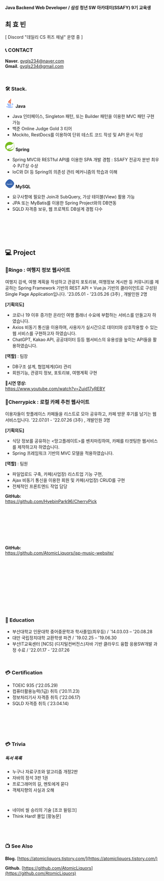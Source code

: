 #### Java Backend Web Developer / 삼성 청년 SW 아카데미(SSAFY) 9기 교육생
## 최 효 빈
                           

<!--모델 : https://roseline.oopy.io/resume-->

[ Discord "데일리 CS 퀴즈 채널" 운영 중 ]


### 📞 CONTACT
**Naver.** gyqls234@naver.com      
**Gmail.** gyqls234@gmail.com   

&nbsp;

### 🛠️ Stack.  


  <img src="./java_icon.png" width="30px" height="30px"/> **Java** &nbsp;  
- Java 인터페이스, Singleton 패턴, 또는 Builder 패턴을 이용한 MVC 패턴 구현 가능 &nbsp;  
- 백준 Online Judge Gold 3 티어 &nbsp;  
- Mockito, RestDocs를 이용하여 단위 테스트 코드 작성 및  API 문서 작성
&nbsp;  


<img src="./spring_icon.png" width="30px" height="30px"/> **Spring**
- Spring MVC와  RESTful API를 이용한 SPA 개발 경험 : SSAFY 전공자 분반 최우수 PJT상 수상
- IoC와 DI 등 Spring의 의존성 관리 메커니즘의 학습과 이해
  &nbsp;
   
<img src="./mysql_icon.png" width="30px" height="30px"/> **MySQL**
- 요구사항에 필요한 Join과 SubQuery, 가상 테이블(View) 활용 가능 
- JPA 또는 MyBatis를 이용한 Spring Project와의 DB연동 
- SQLD 자격증 보유, 웹 프로젝트 DB설계 경험 다수
  &nbsp;  

<!--
<img src="https://img.shields.io/badge/java-%23ED8B00.svg?style=for-the-badge&logo=java&logoColor=white"/>
  <img src="https://img.shields.io/badge/spring-%236DB33F.svg?style=for-the-badge&logo=spring&logoColor=white"/>
  <img src="https://img.shields.io/badge/mysql-4479A1?style=for-the-badge&logo=mysql&logoColor=white">-->
<!--
(Java를 메인으로 하고, 공고를 보고 필요한 스택만 표시해서 제출.)

<div style="display: flex;">
<img src="https://img.shields.io/badge/html5-E34F26?style=for-the-badge&logo=html5&logoColor=white"> 
<img src="https://img.shields.io/badge/css-1572B6?style=for-the-badge&logo=css3&logoColor=white"> 
<img src="https://img.shields.io/badge/javascript-F7DF1E?style=for-the-badge&logo=javascript&logoColor=black"> 
<img src="https://img.shields.io/badge/bootstrap-7952B3?style=for-the-badge&logo=bootstrap&logoColor=white">
<img src="https://img.shields.io/badge/jquery-0769AD?style=for-the-badge&logo=jquery&logoColor=white">
</div>

<div style="display: flex;">
<img src="https://img.shields.io/badge/mysql-4479A1?style=for-the-badge&logo=mysql&logoColor=white"> 
 
  <img src="https://img.shields.io/badge/spring-6DB33F?style=for-the-badge&logo=spring&logoColor=white"> 
  <img src="https://img.shields.io/badge/apache tomcat-F8DC75?style=for-the-badge&logo=apachetomcat&logoColor=white">
  <br>
  
  <img src="https://img.shields.io/badge/github-181717?style=for-the-badge&logo=github&logoColor=white">
  <img src="https://img.shields.io/badge/git-F05032?style=for-the-badge&logo=git&logoColor=white">
  <img src="https://img.shields.io/badge/fontawesome-339AF0?style=for-the-badge&logo=fontawesome&logoColor=white">
  </div>
-->
&nbsp;
---
&nbsp;




## 💻 Project

### 🍏Ringo : 여행지 정보 웹사이트

여행지 검색, 여행 계획을 작성하고 관광지 포토리뷰, 여행정보 게시판 등 커뮤니티를 제공하는 
Spring Framework 기반의 REST API + Vue.js 기반의 클라이언트로 구성된 Single Page Application입니다.
'23.05.01 - '23.05.26 (3주) , 개발인원 2명

**[기획의도]**
- 코로나 19 이후 증가한 온라인 여행 플래너 수요에 부합하는 서비스를 만들고자 하였습니다.
- Axios 비동기 통신을 이용하여, 사용자가 실시간으로 데이터와 상호작용할 수 있는 웹 서비스를 구현하고자 하였습니다.
- ChatGPT, Kakao API, 공공데이터 등등 웹서비스의 유용성을 높이는 API들을 활용하였습니다.
 
**[역할]** : 팀장
- DB구조 설계, 협업체계(Git) 관리
- 회원기능, 관광지 정보, 포토리뷰, 여행계획 구현



**🎥시연 영상:**  
https://www.youtube.com/watch?v=Zujd17yREBY




### 🍒Cherrypick : 로컬 카페 추천 웹사이트

이용자들이 핫플레이스 카페들을 리스트로 모아 공유하고, 카페 방문 후기를 남기는 웹 서비스입니다.
'22.07.01 - '22.07.26 (3주) , 개발인원 3명

**[기획의도]** 
- 식당 정보를 공유하는 <망고플레이트>를 벤치마킹하여, 카페를 타겟팅한 웹서비스를 제작하고자 하였습니다.
- Spring 프레임워크 기반의 MVC 모델을 적용하였습니다.
 
**[역할]** : 팀원
- 파일업로드 구축, 카페(사업장) 리스트업 기능 구현,
- Ajax 비동기 통신을 이용한 회원 및 카페(사업장) CRUD를 구현
- 전체적인 프론트엔드 작업 담당

**GitHub:**  
https://github.com/HyebinPark96/CherryPick  

  
&nbsp;  
---
&nbsp;      


&nbsp;

**GitHub:**   
https://github.com/AtomicLiquors/jsp-music-website/

&nbsp;  
---
&nbsp;    

&nbsp;  
---

&nbsp;  

### 📙 Education
- 부산대학교 인문대학 중어중문학과 학사졸업(최우등)  / `14.03.03 – '20.08.28
- 대만 국립정치대학 교환학생 파견  / `19.02.25 – '19.06.30
- 부산IT교육센터 [NCS] (디지털컨버전스)자바 기반 클라우드 융합 응용SW개발 과정 수료  / '22.01.17 - '22.07.26

&nbsp;  

### 💳 Certification
- TOEIC 935 ('22.05.29)
- 컴퓨터활용능력(1급) 취득 ('20.11.23)
- 정보처리기사 자격증 취득 ('22.06.17)
- SQLD 자격증 취득 (`23.04.14)

&nbsp;  
---

&nbsp;  

### 💳 Trivia
##### 독서 목록
- 누구나 자료구조와 알고리즘 개정2판
- 자바의 정석 3판 1권
- 프로그래머의 길, 멘토에게 묻다
- 객체지향의 사실과 오해

&nbsp;  
- 네이비 씰 승리의 기술 [조코 윌링크]
- Think Hard! 몰입 [황농문]

&nbsp;  
---


### 📺 See Also

**Blog.** [https://atomicliquors.tistory.com/](https://atomicliquors.tistory.com/)

**Github.**  [https://github.com/AtomicLiquors](https://github.com/AtomicLiquors)


<!--우부콘 2022 갔다온 얘기.-->
<!--========================================-->

<!-- Project REadme로.
**역할 분담**  
김서하  
● DB 설계 및 클라우드 DB 관리  
● Kakaomap api로 지도 데이터 적용  
● Ajax 비동기 통신 활용한 카페 , 북마크 crud   

박혜빈  
● 개발환경 구축 및 형상관리  
● Spring Security 적용 권한 및 인증 설정 / Bcrypt 로 패스워드 해싱  
● HttpSession로 유저 정보 관리  
● SmartEditor 리뷰 작성 및 게시판 구현  
● jQuery / Ajax / Jackson 라이브러리 사용으로 JSON 데이터 변환 및 비동기 통신  
● RESTful API 설계  
● ErrorController 인터페이스 구현으로 에러페이지 커스터마이징  
● MyBatis 동적 쿼리 사용으로 분기처리  
  
최효빈  
● 프론트엔드 : css 디자인 및 js/jquery 이용 동적 엘리먼트 제어  
● 파일업로드 구현 및 Drag & Drop 방식과 이미지 미리보기 구현  
● Ajax 비동기 통신을 통한 카페(사업장) 등록 및 수정 구현  -->
